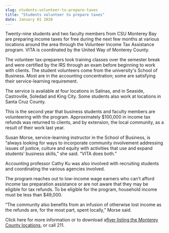 ```yaml
---
slug: students-volunteer-to-prepare-taxes
title: "Students volunteer to prepare taxes"
date: January 01 2020
---
```


 
<p>
  Twenty&#45;nine students and two faculty members from CSU Monterey Bay are
  preparing income taxes for free during the next few months at various
  locations around the area through the Volunteer Income Tax Assistance program.
  VITA is coordinated by the United Way of Monterey County.
</p>
<p>
  The volunteer tax&#45;preparers took training classes over the semester break
  and were certified by the IRS through an exam before beginning to work with
  clients. The student volunteers come from the university's School of Business.
  Most are in the accounting concentration; some are satisfying their
  service&#45;learning requirement.
</p>
<p>
  The service is available at four locations in Salinas, and in Seaside,
  Castroville, Soledad and King City. Some students also work at locations in
  Santa Cruz County.
</p>
<p>
  This is the second year that business students and faculty members are
  volunteering with the program. Approximately $100,000 in income tax refunds
  was returned to clients, and by extension, the local community, as a result of
  their work last year.
</p>
<p>
  Susan Morse, service&#45;learning instructor in the School of Business, is
  “always looking for ways to incorporate community involvement addressing
  issues of justice, culture and equity with activities that use and expand
  students’ business skills,” she said. “VITA does both.”
</p>
<p>
  Accounting professor Cathy Ku was also involved with recruiting students and
  coordinating the various agencies involved.
</p>
<p>
  The program reaches out to low&#45;income wage earners who can’t afford income
  tax preparation assistance or are not aware that they may be eligible for tax
  refunds. To be eligible for the program, household income must be less than
  $49,000.
</p>
<p>
  “The community also benefits from an infusion of otherwise lost income as the
  refunds are, for the most part, spent locally,” Morse said.
</p>
<p>
  Click here for more information or to download a<a
    href="https://www.unitedwaymcca.org/Free_Tax%3Ci%3EAssistance%3C/i%3EProgram.php"
    >flyer listing the Monterey County locations</a
  >, or call 211.
</p>
 
